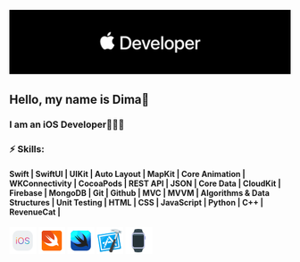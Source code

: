 ![APPLE DEVELOPER](developer.png)

<a><h2> Hello, my name is Dima👋 </h2></a>
<a><h3> I am an iOS Developer🧑🏻‍💻 </h3></a>

<a><h3>⚡ Skills: </h3></a>
#### Swift | SwiftUI | UIKit | Auto Layout | MapKit | Core Animation | WKConnectivity | CocoaPods | REST API | JSON | Core Data | CloudKit | Firebase | MongoDB | Git | Github | MVC | MVVM | Algorithms & Data Structures | Unit Testing | HTML | CSS | JavaScript | Python | C++ | RevenueCat |

![ios](ios.png) ![swift](swift.png) ![swiftui](swiftui.png) ![xcode](xcode.png) ![watch](watch.png)
